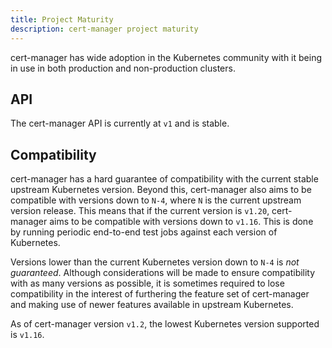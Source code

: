 ```yaml
---
title: Project Maturity
description: cert-manager project maturity
---
```


cert-manager has wide adoption in the Kubernetes community with it being in use
in both production and non-production clusters.

## API

The cert-manager API is currently at `v1` and is stable.

## Compatibility

cert-manager has a hard guarantee of compatibility with the current stable upstream
Kubernetes version. Beyond this, cert-manager also aims to be compatible with
versions down to `N-4`, where `N` is the current upstream version release. This
means that if the current version is `v1.20`, cert-manager aims to be compatible
with versions down to `v1.16`. This is done by running periodic end-to-end test
jobs against each version of Kubernetes.

Versions lower than the current Kubernetes version down to `N-4` is *not
guaranteed*. Although considerations will be made to ensure compatibility with as
many versions as possible, it is sometimes required to lose compatibility in
the interest of furthering the feature set of cert-manager and making use of
newer features available in upstream Kubernetes.

As of cert-manager version `v1.2`, the lowest Kubernetes version supported is
`v1.16`.